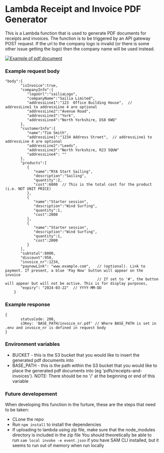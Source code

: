 # Lambda Receipt and Invoice PDF Generator

This is a Lambda function that is used to generate PDF documents for receipts and invoices. The function is to be triggered by an API gateway POST request.
If the url to the company logo is invalid (or there is some other issue getting the logo) then the company name will be used instead.

[![Example of pdf document](https://iili.io/J51MIj4.md.png)](https://freeimage.host/i/J51MIj4)

### Example request body
```
"body":{
       "isInvoice":true,
       "companyInfo":{
          "logoUrl":"sailiaLogo",
          "companyName":"Sailia Limited",
          "addressLine1":"123  Office Building House",  // addressLine1 to addressLine 4 are optional
          "addressLine2":"Avenue Road",
          "addressLine3":"York",
          "addressLine4":"North Yorkshire, DS8 6WQ"
       },
       "customerInfo":{
          "name":"Tim Smith",
          "addressLine1":"1234 Address Street",  // addressLine1 to addressLine 4 are optional
          "addressLine2":"Leeds",
          "addressLine3":"North Yorkshire, R23 5QUW"
          "addressLine4": ""
       },
       "products":[
          {
             "name":"RYA Start Sailing",
             "description":"Sailing",
             "quantity":2,
             "cost":6000  // This is the total cost for the product (i.e. NOT UNIT PRICE)
          },
          {
             "name":"Starter session",
             "description":"Wind Surfing",
             "quantity":1,
             "cost":2000
          },
          {
             "name":"Starter session",
             "description":"Wind Surfing",
             "quantity":1,
             "cost":2000
          }
       ],
       "subtotal":8000,
       "discount":950,
       "invoice_nr":1234,
       "paynowLink": "www.example.com",   // (optional). Link to payment. If present, a blue 'Pay Now' button will appear on the invoice
                                          // If set to '#', the button will appear but will not be active. This is for display purposes,
       "expiry": "2024-03-22"  // YYYY-MM-DD
    }
```

### Example response
```
{
       statusCode: 200,
       s3Key: 'BASE_PATH/invoice_nr.pdf' // Where BASE_PATH is set in .env and invoice_nr is defined in request body
}
```

### Environment variables
- BUCKET - this is the S3 bucket that you would like to insert the generated pdf documents into
- BASE_PATH - this is the path within the S3 bucket that you would like to place the generated pdf documents into (eg 'pdfs/receipts-and-invoices'). NOTE: There should be no '/' at the beginning or end of this variable

### Future developement
When developing this function in the furture, these are the steps that need to be taken:
- CLone the repo
- Run ```npm install``` to install the dependencies
- If uploading to lambda using zip file, make sure that the node_modules directory is included in the zip file
You should theoretically be able to run ```sam local invoke -e event.json``` if you have SAM CLI installed, but it seems to run out of memory when run locally

